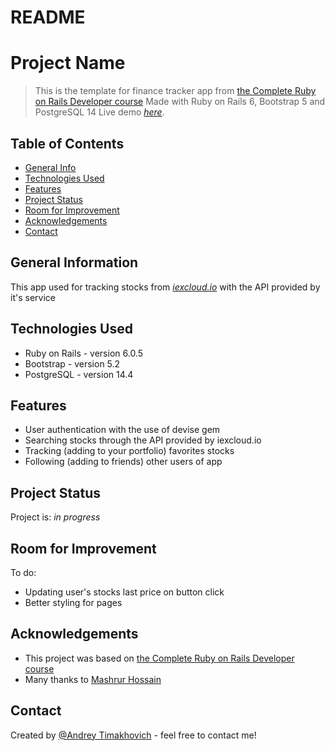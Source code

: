 # README

# Project Name
> This is the template for finance tracker app from [the Complete Ruby on Rails Developer course](https://www.udemy.com/course/the-complete-ruby-on-rails-developer-course/)
> Made with Ruby on Rails 6, Bootstrap 5 and PostgreSQL 14
> Live demo [_here_](https://finance-tracker-61.herokuapp.com). <!-- If you have the project hosted somewhere, include the link here. -->

## Table of Contents
* [General Info](#general-information)
* [Technologies Used](#technologies-used)
* [Features](#features)
* [Project Status](#project-status)
* [Room for Improvement](#room-for-improvement)
* [Acknowledgements](#acknowledgements)
* [Contact](#contact)
<!-- * [License](#license) -->


## General Information
This app used for tracking stocks from [_iexcloud.io_](https://iexcloud.io) with the API provided by it's service


## Technologies Used
- Ruby on Rails - version 6.0.5
- Bootstrap - version 5.2
- PostgreSQL - version 14.4


## Features
- User authentication with the use of devise gem
- Searching stocks through the API provided by iexcloud.io
- Tracking (adding to your portfolio) favorites stocks
- Following (adding to friends) other users of app


## Project Status
Project is: _in progress_


## Room for Improvement

To do:
- Updating user's stocks last price on button click
- Better styling for pages


## Acknowledgements
- This project was based on [the Complete Ruby on Rails Developer course](https://www.udemy.com/course/the-complete-ruby-on-rails-developer-course/)
- Many thanks to [Mashrur Hossain](https://www.mashrurhossain.com)


## Contact
Created by [@Andrey Timakhovich](https://www.linkedin.com/in/andrey-timakhovich-5a2429169/) - feel free to contact me!


<!-- Optional -->
<!-- ## License -->
<!-- This project is open source and available under the [... License](). -->

<!-- You don't have to include all sections - just the one's relevant to your project -->

